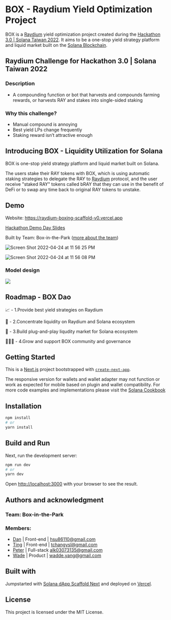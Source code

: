 # BOX - Raydium Yield Optimization Project

BOX is a [Raydium](https://raydium.io/) yield optimization project created during the [Hackathon 3.0 | Solana Taiwan 2022](https://hackathon.epochs.studio/). It aims to be a one-stop yield strategy platform and liquid market built on the [Solana Blockchain](https://solana.com/).

## Raydium Challenge for Hackathon 3.0 | Solana Taiwan 2022

### Description

- A compounding function or bot that harvests and compounds farming rewards, or harvests RAY and stakes into single-sided staking

### Why this challenge?

- Manual compound is annoying
- Best yield LPs change frequently
- Staking reward isn’t attractive enough

## Introducing BOX - Liquidity Utilization for Solana

BOX is one-stop yield strategy platform and liquid market built on Solana.

The users stake their RAY tokens with BOX, which is using automatic staking strategies to delegate the RAY to [Raydium](https://raydium.io/) protocol, and the user receive "staked RAY" tokens called bRAY that they can use in the benefit of DeFi or to swap any time back to original RAY tokens to unstake.

## Demo

Website: https://raydium-boxing-scaffold-v0.vercel.app

[Hackathon Demo Day Slides](https://docs.google.com/presentation/d/1wKvUq0c20kgNmBh2g5DMfLtzM5SNLXKKAd1ruynEogA/edit#slide=id.g12599886e27_0_45)

Built by Team: Box-in-the-Park ([more about the team](https://github.com/danhsucowboy/raydium-boxing-scaffold-v0/edit/main/README.md#authors-and-acknowledgment))

![Screen Shot 2022-04-24 at 11 56 25 PM](https://user-images.githubusercontent.com/46632205/164985178-e429f222-5a82-433d-ace6-af87999b6594.jpg)

![Screen Shot 2022-04-24 at 11 56 08 PM](https://user-images.githubusercontent.com/46632205/164985185-8cd60e19-6d79-4e32-8c60-0ba531f3ed7b.jpg)

### Model design

**![](https://lh4.googleusercontent.com/koMrPLCOTQ7nj8Idlf12qrx1aROpu1kDlcZDq6lHf9SMHHFArh9sMYpmBf5oblaZHfkbc7DKnGivEbu2sPY8Z5Ww0IKU0_34D-X_VvP3i6DG2Vay6nZqNS5cG68gK90bT0StRaaVyLqv)**

## Roadmap - BOX Dao

📈 - 1.Provide best yield strategies on Raydium

🌊 - 2.Concentrate liquidity on Raydium and Solana ecosystem

🤹 - 3.Build plug-and-play liqudity market for Solana ecosystem

🧑‍🤝‍🧑 - 4.Grow and support BOX community and governance

## Getting Started

This is a [Next.js](https://nextjs.org/) project bootstrapped with [`create-next-app`](https://github.com/vercel/next.js/tree/canary/packages/create-next-app).

The responsive version for wallets and wallet adapter may not function or work as expected for mobile based on plugin and wallet compatibility. For more code examples and implementations please visit the [Solana Cookbook](https://solanacookbook.com/)

## Installation

```bash
npm install
# or
yarn install
```

## Build and Run

Next, run the development server:

```bash
npm run dev
# or
yarn dev
```

Open [http://localhost:3000](http://localhost:3000) with your browser to see the result.

## Authors and acknowledgment

### Team: Box-in-the-Park

### Members:

- [Dan](https://github.com/danhsucowboy) | Front-end | hsu86110@gmail.com
- [Ting](https://github.com/this-ting) | Front-end | tchangysl@gmail.com
- [Peter](https://github.com/sc0Vu) | Full-stack alk03073135@gmail.com
- [Wade](https://github.com/Nasuyue) | Product | wadde.yang@gmail.com

## Built with

Jumpstarted with [Solana dApp Scaffold Next](https://github.com/solana-labs/dapp-scaffold) and deployed on [Vercel](https://vercel.com/).

## License

This project is licensed under the MIT License.
